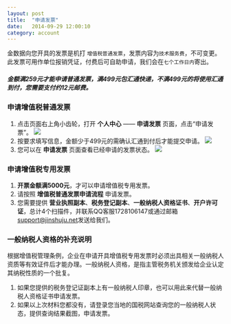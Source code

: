 ```yaml
---
layout: post
title:  "申请发票"
date:   2014-09-29 12:00:10
category: account
---
```


金数据向您开具的发票是机打 `增值税普通发票`，发票内容为`技术服务费`，不可变更。  
此发票可用作单位报销凭证，付费后可自助申请，我们会在`七个工作日内`寄出。

##### **金额满259元才能申请普通发票**，满499元包汇通快递，不满499元的将使用汇通到付，您需要支付约12元邮费。	

### 申请增值税普通发票

1. 点击页面右上角小齿轮，打开 **个人中心** —— **申请发票** 页面，点击“申请发票”。
	![](http://jinshuju-help-pics.b0.upaiyun.com/images/invoices-1.png) 
2. 按要求填写信息，金额少于499元的需确认汇通到付后才能提交申请。 
	![](http://jinshuju-help-pics.b0.upaiyun.com/images/invoices-2.png) 
3. 您可以在 **申请发票** 页面查看已经申请的发票状态。
	![](http://jinshuju-help-pics.b0.upaiyun.com/images/invoices-3.png) 

### 申请增值税专用发票

1. **开票金额满5000元**，才可以申请增值税专用发票。
2. 请按照 **增值税普通发票申请流程** 申请发票。
3. 您需要提供 **营业执照副本**、**税务登记副本**、**一般纳税人资格证书**、**开户许可证**，总计4个扫描件，并联系QQ客服1728106147或通过邮箱[support@jinshuju.net](mailto:support@jinshuju.net)发送给我们。

### 一般纳税人资格的补充说明

根据增值税管理条例，企业在申请开具增值税专用发票时必须出具相关一般纳税人资质等有效证件后才能办理。一般纳税人资格，是指主管税务机关颁发给企业认定其纳税性质的一个批复。  

1. 如果您提供的税务登记证副本上有一般纳税人印章，也可以用此来代替一般纳税人资格证书申请发票。  
2. 如果以上次材料您都没有，请登录您当地的国税网站查询您的一般纳税人状态，提供查询结果截图，申请发票。  
